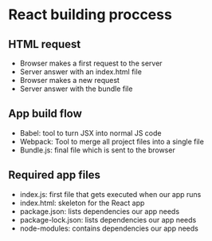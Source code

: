 # React building proccess

## HTML request

- Browser makes a first request to the server
- Server answer with an index.html file
- Browser makes a new request
- Server answer with the bundle file

## App build flow

- Babel: tool to turn JSX into normal JS code
- Webpack: Tool to merge all project files into a single file
- Bundle.js: final file which is sent to the browser

## Required app files

- index.js: first file that gets executed when our app runs
- index.html: skeleton for the React app
- package.json: lists dependencies our app needs
- package-lock.json: lists dependencies our app needs
- node-modules: contains dependencies our app needs